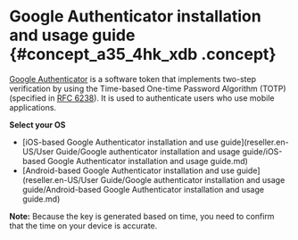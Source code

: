 # Google Authenticator installation and usage guide {#concept_a35_4hk_xdb .concept}

[Google Authenticator](https://support.google.com/accounts/answer/1066447?spm=a2c4g.11186623.2.4.20ZK8W&hl=en-Hans) is a software token that implements two-step verification by using the Time-based One-time Password Algorithm \(TOTP\) \(specified in [RFC 6238](https://tools.ietf.org/html/rfc6238)\). It is used to authenticate users who use mobile applications.

**Select your OS**

-   [iOS-based Google Authenticator installation and use guide](reseller.en-US/User Guide/Google authenticator installation and usage guide/iOS-based Google Authenticator installation and usage guide.md)
-   [Android-based Google Authenticator installation and use guide](reseller.en-US/User Guide/Google authenticator installation and usage guide/Android-based Google Authenticator installation and usage guide.md)

**Note:** Because the key is generated based on time, you need to confirm that the time on your device is accurate.

